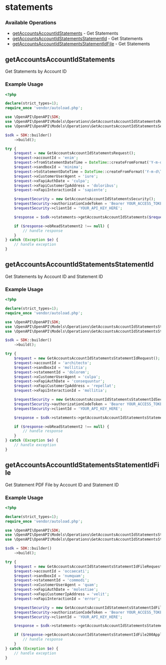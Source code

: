 # statements

### Available Operations

* [getAccountsAccountIdStatements](#getaccountsaccountidstatements) - Get Statements
* [getAccountsAccountIdStatementsStatementId](#getaccountsaccountidstatementsstatementid) - Get Statements
* [getAccountsAccountIdStatementsStatementIdFile](#getaccountsaccountidstatementsstatementidfile) - Get Statements

## getAccountsAccountIdStatements

Get Statements by Account ID

### Example Usage

```php
<?php

declare(strict_types=1);
require_once 'vendor/autoload.php';

use \OpenAPI\OpenAPI\SDK;
use \OpenAPI\OpenAPI\Models\Operations\GetAccountsAccountIdStatementsRequest;
use \OpenAPI\OpenAPI\Models\Operations\GetAccountsAccountIdStatementsSecurity;

$sdk = SDK::builder()
    ->build();

try {
    $request = new GetAccountsAccountIdStatementsRequest();
    $request->accountId = 'enim';
    $request->fromStatementDateTime = DateTime::createFromFormat('Y-m-d\TH:i:sP', '2022-04-10T11:47:13.463Z');
    $request->sandboxId = 'minima';
    $request->toStatementDateTime = DateTime::createFromFormat('Y-m-d\TH:i:sP', '2022-12-03T22:47:10.600Z');
    $request->xCustomerUserAgent = 'iure';
    $request->xFapiAuthDate = 'culpa';
    $request->xFapiCustomerIpAddress = 'doloribus';
    $request->xFapiInteractionId = 'sapiente';

    $requestSecurity = new GetAccountsAccountIdStatementsSecurity();
    $requestSecurity->authorizationCodeToken = 'Bearer YOUR_ACCESS_TOKEN_HERE';
    $requestSecurity->clientId = 'YOUR_API_KEY_HERE';

    $response = $sdk->statements->getAccountsAccountIdStatements($request, $requestSecurity);

    if ($response->obReadStatement2 !== null) {
        // handle response
    }
} catch (Exception $e) {
    // handle exception
}
```

## getAccountsAccountIdStatementsStatementId

Get Statements by Account ID and Statement ID

### Example Usage

```php
<?php

declare(strict_types=1);
require_once 'vendor/autoload.php';

use \OpenAPI\OpenAPI\SDK;
use \OpenAPI\OpenAPI\Models\Operations\GetAccountsAccountIdStatementsStatementIdRequest;
use \OpenAPI\OpenAPI\Models\Operations\GetAccountsAccountIdStatementsStatementIdSecurity;

$sdk = SDK::builder()
    ->build();

try {
    $request = new GetAccountsAccountIdStatementsStatementIdRequest();
    $request->accountId = 'architecto';
    $request->sandboxId = 'mollitia';
    $request->statementId = 'dolorem';
    $request->xCustomerUserAgent = 'culpa';
    $request->xFapiAuthDate = 'consequuntur';
    $request->xFapiCustomerIpAddress = 'repellat';
    $request->xFapiInteractionId = 'mollitia';

    $requestSecurity = new GetAccountsAccountIdStatementsStatementIdSecurity();
    $requestSecurity->authorizationCodeToken = 'Bearer YOUR_ACCESS_TOKEN_HERE';
    $requestSecurity->clientId = 'YOUR_API_KEY_HERE';

    $response = $sdk->statements->getAccountsAccountIdStatementsStatementId($request, $requestSecurity);

    if ($response->obReadStatement2 !== null) {
        // handle response
    }
} catch (Exception $e) {
    // handle exception
}
```

## getAccountsAccountIdStatementsStatementIdFile

Get Statement PDF File by Account ID and Statement ID

### Example Usage

```php
<?php

declare(strict_types=1);
require_once 'vendor/autoload.php';

use \OpenAPI\OpenAPI\SDK;
use \OpenAPI\OpenAPI\Models\Operations\GetAccountsAccountIdStatementsStatementIdFileRequest;
use \OpenAPI\OpenAPI\Models\Operations\GetAccountsAccountIdStatementsStatementIdFileSecurity;

$sdk = SDK::builder()
    ->build();

try {
    $request = new GetAccountsAccountIdStatementsStatementIdFileRequest();
    $request->accountId = 'occaecati';
    $request->sandboxId = 'numquam';
    $request->statementId = 'commodi';
    $request->xCustomerUserAgent = 'quam';
    $request->xFapiAuthDate = 'molestiae';
    $request->xFapiCustomerIpAddress = 'velit';
    $request->xFapiInteractionId = 'error';

    $requestSecurity = new GetAccountsAccountIdStatementsStatementIdFileSecurity();
    $requestSecurity->authorizationCodeToken = 'Bearer YOUR_ACCESS_TOKEN_HERE';
    $requestSecurity->clientId = 'YOUR_API_KEY_HERE';

    $response = $sdk->statements->getAccountsAccountIdStatementsStatementIdFile($request, $requestSecurity);

    if ($response->getAccountsAccountIdStatementsStatementIdFile200ApplicationPdfBinaryString !== null) {
        // handle response
    }
} catch (Exception $e) {
    // handle exception
}
```
